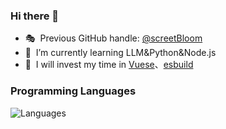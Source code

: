 


### Hi there 👋
- 🎭 &nbsp;Previous GitHub handle: [@screetBloom](https://github.com/screetBloom)
- 🌱 &nbsp;I’m currently learning LLM&Python&Node.js
- 🦄 &nbsp;I will invest my time in [Vuese](https://github.com/vuese/vuese)、[esbuild](https://github.com/evanw/esbuild)

### Programming Languages
![Languages](https://skillicons.dev/icons?i=js,nodejs,ts,rust)



<br>
<br>
